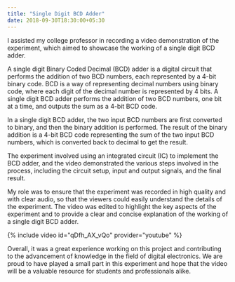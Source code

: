 ```yaml
---
title: "Single Digit BCD Adder"
date: 2018-09-30T18:30:00+05:30
---
```


I assisted my college professor in recording a video demonstration of the experiment, which aimed to showcase the working of a single digit BCD adder.

A single digit Binary Coded Decimal (BCD) adder is a digital circuit that performs the addition of two BCD numbers, each represented by a 4-bit binary code. BCD is a way of representing decimal numbers using binary code, where each digit of the decimal number is represented by 4 bits. A single digit BCD adder performs the addition of two BCD numbers, one bit at a time, and outputs the sum as a 4-bit BCD code.

In a single digit BCD adder, the two input BCD numbers are first converted to binary, and then the binary addition is performed. The result of the binary addition is a 4-bit BCD code representing the sum of the two input BCD numbers, which is converted back to decimal to get the result.

The experiment involved using an integrated circuit (IC) to implement the BCD adder, and the video demonstrated the various steps involved in the process, including the circuit setup, input and output signals, and the final result.

My role was to ensure that the experiment was recorded in high quality and with clear audio, so that the viewers could easily understand the details of the experiment. The video was edited to highlight the key aspects of the experiment and to provide a clear and concise explanation of the working of a single digit BCD adder.

{% include video id="qDfh_AX_vQo" provider="youtube" %}

Overall, it was a great experience working on this project and contributing to the advancement of knowledge in the field of digital electronics. We are proud to have played a small part in this experiment and hope that the video will be a valuable resource for students and professionals alike.